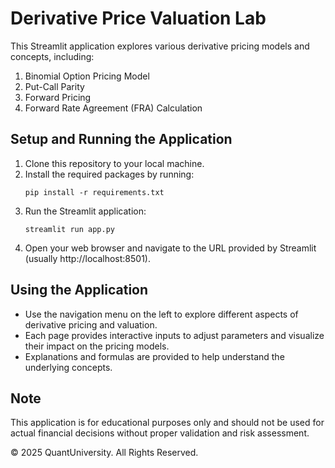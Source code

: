 
# Derivative Price Valuation Lab

This Streamlit application explores various derivative pricing models and concepts, including:

1. Binomial Option Pricing Model
2. Put-Call Parity
3. Forward Pricing
4. Forward Rate Agreement (FRA) Calculation

## Setup and Running the Application

1. Clone this repository to your local machine.
2. Install the required packages by running:
   ```
   pip install -r requirements.txt
   ```
3. Run the Streamlit application:
   ```
   streamlit run app.py
   ```
4. Open your web browser and navigate to the URL provided by Streamlit (usually http://localhost:8501).

## Using the Application

- Use the navigation menu on the left to explore different aspects of derivative pricing and valuation.
- Each page provides interactive inputs to adjust parameters and visualize their impact on the pricing models.
- Explanations and formulas are provided to help understand the underlying concepts.

## Note

This application is for educational purposes only and should not be used for actual financial decisions without proper validation and risk assessment.

© 2025 QuantUniversity. All Rights Reserved.
